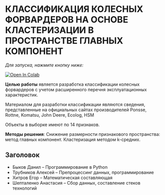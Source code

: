 # КЛАССИФИКАЦИЯ КОЛЕСНЫХ ФОРВАРДЕРОВ НА ОСНОВЕ КЛАСТЕРИЗАЦИИ В ПРОСТРАНСТВЕ ГЛАВНЫХ КОМПОНЕНТ

*Для запуска, нажмите кнопку ниже:*
 
 [![Open In Colab](https://colab.research.google.com/assets/colab-badge.svg)](https://colab.research.google.com/github/danielka777/Forwards/blob/main/ML_project.ipynb)


**Целью работы** является разработка классификации колесных форвардеров с учетом расширенного перечня эксплуатационных характеристик.

Материалом для разработки классификации являются сведения, представленные на официальных сайтах производителей Ponsse, Rottne, Komatsu, John Deere, Ecolog, HSM

Объекты в выборке имеют по 14 признаков.

**Методы решения**: Снижение размерности признакового пространства: метод главных компонент. 
Кластеризация методом k-средних.

## Заголовок
* Быков Данил – Программирование в Python
* Трубников Алексей – Препроцессинг данных, программирование
* Хитров Егор – Математическая составляющая
* Шепталенко Анастасия – Сбор данных, составление стеков технологий
